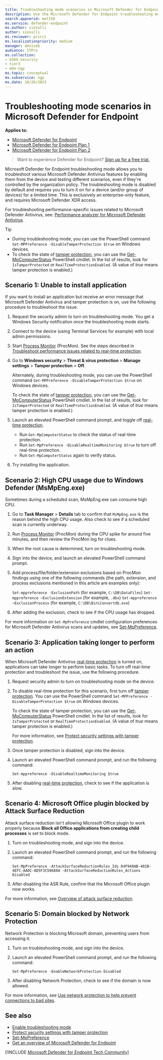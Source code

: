 ```yaml
---
title: Troubleshooting mode scenarios in Microsoft Defender for Endpoint 
description: Use the Microsoft Defender for Endpoint troubleshooting mode to address various antivirus issues.
search.appverid: met150
ms.service: defender-endpoint
ms.author: siosulli
author: siosulli
ms.reviewer: pricci
ms.localizationpriority: medium
manager: deniseb
audience: ITPro
ms.collection: 
- m365-security
- tier3
- mde-ngp
ms.topic: conceptual
ms.subservice: ngp
ms.date: 10/26/2023
---
```


# Troubleshooting mode scenarios in Microsoft Defender for Endpoint 

**Applies to:**

- [Microsoft Defender for Endpoint](https://go.microsoft.com/fwlink/p/?linkid=2154037)
- [Microsoft Defender for Endpoint Plan 1](https://go.microsoft.com/fwlink/p/?linkid=2154037)
- [Microsoft Defender for Endpoint Plan 2](https://go.microsoft.com/fwlink/p/?linkid=2154037)

> Want to experience Defender for Endpoint? [Sign up for a free trial.](https://www.microsoft.com/WindowsForBusiness/windows-atp?ocid=docs-wdatp-configureendpointsscript-abovefoldlink)

Microsoft Defender for Endpoint troubleshooting mode allows you to troubleshoot various Microsoft Defender Antivirus features by enabling them from the device and testing different scenarios, even if they're controlled by the organization policy. The troubleshooting mode is disabled by default and requires you to turn it on for a device (and/or group of devices) for a limited time. This is exclusively an enterprise-only feature, and requires Microsoft Defender XDR access.

For troubleshooting performance-specific issues related to Microsoft Defender Antivirus, see: [Performance analyzer for Microsoft Defender Antivirus](tune-performance-defender-antivirus.md).

> [!TIP]
> - During troubleshooting mode, you can use the PowerShell command `Set-MPPreference -DisableTamperProtection $true` on Windows devices.
> - To check the state of [tamper protection](prevent-changes-to-security-settings-with-tamper-protection.md), you can use the [Get-MpComputerStatus](/powershell/module/defender/get-mpcomputerstatus) PowerShell cmdlet. In the list of results, look for `IsTamperProtected` or `RealTimeProtectionEnabled`. (A value of *true* means tamper protection is enabled.)


## Scenario 1: Unable to install application

If you want to install an application but receive an error message that Microsoft Defender Antivirus and tamper protection is on, use the following procedure to troubleshoot the issue.

1. Request the security admin to turn on troubleshooting mode. You get a Windows Security notification once the troubleshooting mode starts.  

2. Connect to the device (using Terminal Services for example) with local admin permissions.  

3. Start [Process Monitor](troubleshoot-performance-issues.md#capture-process-logs-using-process-monitor) (ProcMon). See the steps described in [Troubleshoot performance issues related to real-time protection](troubleshoot-performance-issues.md).  

4. Go to **Windows security** > **Threat & virus protection** > **Manage settings** > **Tamper protection** > **Off**.

   Alternately, during troubleshooting mode, you can use the PowerShell command `Set-MPPreference -DisableTamperProtection $true` on Windows devices.

   To check the state of [tamper protection](prevent-changes-to-security-settings-with-tamper-protection.md), you can use the [Get-MpComputerStatus](/powershell/module/defender/get-mpcomputerstatus) PowerShell cmdlet. In the list of results, look for `IsTamperProtected` or `RealTimeProtectionEnabled`. (A value of *true* means tamper protection is enabled.)

5. Launch an elevated PowerShell command prompt, and toggle off [real-time protection](configure-real-time-protection-microsoft-defender-antivirus.md). 

    - Run `Get-MpComputerStatus` to check the status of real-time protection.
    - Run `Set-MpPreference -DisableRealtimeMonitoring $true` to turn off real-time protection.
    - Run `Get-MpComputerStatus` again to verify status.

6. Try installing the application.

## Scenario 2: High CPU usage due to Windows Defender (MsMpEng.exe)

Sometimes during a scheduled scan, MsMpEng.exe can consume high CPU.

1. Go to **Task Manager** > **Details** tab to confirm that `MsMpEng.exe` is the reason behind the high CPU usage. Also check to see if a scheduled scan is currently underway.

2. Run [Process Monitor](troubleshoot-performance-issues.md#capture-process-logs-using-process-monitor) (ProcMon) during the CPU spike for around five minutes, and then review the ProcMon log for clues. 

3. When the root cause is determined, turn on troubleshooting mode. 

4. Sign into the device, and launch an elevated PowerShell command prompt. 

5. Add process/file/folder/extension exclusions based on ProcMon findings using one of the following commands (the path, extension, and process exclusions mentioned in this article are examples only): 

    `Set-mppreference -ExclusionPath` (for example, `C:\DB\DataFiles`) 
    `Set-mppreference –ExclusionExtension` (for example, `.dbx`) 
    `Set-mppreference –ExclusionProcess` (for example, `C:\DB\Bin\Convertdb.exe`) 

6. After adding the exclusion, check to see if the CPU usage has dropped. 

For more information on `Set-MpPreference` cmdlet configuration preferences for Microsoft Defender Antivirus scans and updates, see [Set-MpPreference](/powershell/module/defender/set-mppreference). 

## Scenario 3: Application taking longer to perform an action

When Microsoft Defender Antivirus [real-time protection](configure-real-time-protection-microsoft-defender-antivirus.md) is turned on, applications can take longer to perform basic tasks. To turn off real-time protection and troubleshoot the issue, use the following procedure. 

1. Request security admin to turn on troubleshooting mode on the device. 

2. To disable real-time protection for this scenario, first turn off [tamper protection](prevent-changes-to-security-settings-with-tamper-protection.md). You can use the PowerShell command `Set-MPPreference -DisableTamperProtection $true` on Windows devices. 

   To check the state of tamper protection, you can use the [Get-MpComputerStatus](/powershell/module/defender/get-mpcomputerstatus) PowerShell cmdlet. In the list of results, look for `IsTamperProtected` or `RealTimeProtectionEnabled`. (A value of *true* means tamper protection is enabled.)

   For more information, see [Protect security settings with tamper protection](prevent-changes-to-security-settings-with-tamper-protection.md). 

3. Once tamper protection is disabled, sign into the device. 

4. Launch an elevated PowerShell command prompt, and run the following command: 

   `Set-mppreference -DisableRealtimeMonitoring $true` 

5. After disabling [real-time protection](configure-real-time-protection-microsoft-defender-antivirus.md), check to see if the application is slow. 

## Scenario 4: Microsoft Office plugin blocked by Attack Surface Reduction

Attack surface reduction isn't allowing Microsoft Office plugin to work properly because **Block all Office applications from creating child processes** is set to block mode. 

1. Turn on troubleshooting mode, and sign into the device. 

2. Launch an elevated PowerShell command prompt, and run the following command: 

   `Set-MpPreference -AttackSurfaceReductionRules_Ids D4F940AB-401B-4EFC-AADC-AD5F3C50688A -AttackSurfaceReductionRules_Actions Disabled` 

3. After disabling the ASR Rule, confirm that the Microsoft Office plugin now works.

For more information, see [Overview of attack surface reduction](overview-attack-surface-reduction.md). 

## Scenario 5: Domain blocked by Network Protection

Network Protection is blocking Microsoft domain, preventing users from accessing it. 

1. Turn on troubleshooting mode, and sign into the device. 

2. Launch an elevated PowerShell command prompt, and run the following command: 

   `Set-MpPreference -EnableNetworkProtection Disabled` 

3. After disabling Network Protection, check to see if the domain is now allowed. 

For more information, see [Use network protection to help prevent connections to bad sites](network-protection.md). 


## See also

- [Enable troubleshooting mode](enable-troubleshooting-mode.md)
- [Protect security settings with tamper protection](prevent-changes-to-security-settings-with-tamper-protection.md)
- [Set-MpPreference](/powershell/module/defender/set-mppreference)
- [Get an overview of Microsoft Defender for Endpoint](/microsoft-365/security/defender-endpoint/)

[!INCLUDE [Microsoft Defender for Endpoint Tech Community](../includes/defender-mde-techcommunity.md)]
